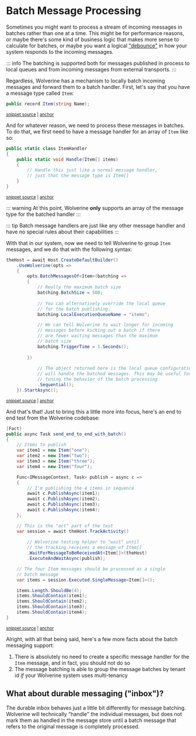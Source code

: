 # Batch Message Processing <Badge type="tip" text="3.0" />

Sometimes you might want to process a stream of incoming messages in batches rather than one at a time. This might
be for performance reasons, or maybe there's some kind of business logic that makes more sense to calculate for batches,
or maybe you want a logical ["debounce"](https://medium.com/@jamischarles/what-is-debouncing-2505c0648ff1) in how your system responds to the incoming messages. 

::: info
The batching is supported both for messages published in process to local queues and from incoming messages from
external transports.
:::

Regardless, Wolverine has a mechanism to locally batch incoming messages and forward them to a batch handler. First,
let's say that you have a message type called `Item`:

<!-- snippet: sample_batch_processing_item -->
<a id='snippet-sample_batch_processing_item'></a>
```cs
public record Item(string Name);
```
<sup><a href='https://github.com/JasperFx/wolverine/blob/main/src/Testing/CoreTests/Acceptance/batch_processing.cs#L141-L145' title='Snippet source file'>snippet source</a> | <a href='#snippet-sample_batch_processing_item' title='Start of snippet'>anchor</a></sup>
<!-- endSnippet -->

And for whatever reason, we need to process these messages in batches. To do that, we first need to have 
a message handler for an array of `Item` like so:

<!-- snippet: sample_batch_processing_handler -->
<a id='snippet-sample_batch_processing_handler'></a>
```cs
public static class ItemHandler
{
    public static void Handle(Item[] items)
    {
        // Handle this just like a normal message handler,
        // just that the message type is Item[]
    }
}
```
<sup><a href='https://github.com/JasperFx/wolverine/blob/main/src/Testing/CoreTests/Acceptance/batch_processing.cs#L147-L158' title='Snippet source file'>snippet source</a> | <a href='#snippet-sample_batch_processing_handler' title='Start of snippet'>anchor</a></sup>
<!-- endSnippet -->

::: warning
At this point, Wolverine **only** supports an array of the message type for the batched handler
:::

::: tip
Batch message handlers are just like any other message handler and have no special rules about their
capabilities
:::

With that in our system, now we need to tell Wolverine to group `Item` messages, and we do that with the following
syntax:

<!-- snippet: sample_configuring_batch_processing -->
<a id='snippet-sample_configuring_batch_processing'></a>
```cs
theHost = await Host.CreateDefaultBuilder()
    .UseWolverine(opts =>
    {
        opts.BatchMessagesOf<Item>(batching =>
        {
            // Really the maximum batch size
            batching.BatchSize = 500;
            
            // You can alternatively override the local queue
            // for the batch publishing. 
            batching.LocalExecutionQueueName = "items";

            // We can tell Wolverine to wait longer for incoming
            // messages before kicking out a batch if there
            // are fewer waiting messages than the maximum
            // batch size
            batching.TriggerTime = 1.Seconds();
            
        })
            
            // The object returned here is the local queue configuration that
            // will handle the batched messages. This may be useful for fine
            // tuning the behavior of the batch processing
            .Sequential();
    }).StartAsync();
```
<sup><a href='https://github.com/JasperFx/wolverine/blob/main/src/Testing/CoreTests/Acceptance/batch_processing.cs#L19-L47' title='Snippet source file'>snippet source</a> | <a href='#snippet-sample_configuring_batch_processing' title='Start of snippet'>anchor</a></sup>
<!-- endSnippet -->

And that's that! Just to bring this a little more into focus, here's an end to end test from the Wolverine
codebase:

<!-- snippet: sample_send_end_to_end_with_batch -->
<a id='snippet-sample_send_end_to_end_with_batch'></a>
```cs
[Fact]
public async Task send_end_to_end_with_batch()
{
    // Items to publish
    var item1 = new Item("one");
    var item2 = new Item("two");
    var item3 = new Item("three");
    var item4 = new Item("four");

    Func<IMessageContext, Task> publish = async c =>
    {
        // I'm publishing the 4 items in sequence
        await c.PublishAsync(item1);
        await c.PublishAsync(item2);
        await c.PublishAsync(item3);
        await c.PublishAsync(item4);
    };

    // This is the "act" part of the test
    var session = await theHost.TrackActivity()
        
        // Wolverine testing helper to "wait" until
        // the tracking receives a message of Item[]
        .WaitForMessageToBeReceivedAt<Item[]>(theHost)
        .ExecuteAndWaitAsync(publish);

    // The four Item messages should be processed as a single 
    // batch message
    var items = session.Executed.SingleMessage<Item[]>();

    items.Length.ShouldBe(4);
    items.ShouldContain(item1);
    items.ShouldContain(item2);
    items.ShouldContain(item3);
    items.ShouldContain(item4);
}
```
<sup><a href='https://github.com/JasperFx/wolverine/blob/main/src/Testing/CoreTests/Acceptance/batch_processing.cs#L97-L136' title='Snippet source file'>snippet source</a> | <a href='#snippet-sample_send_end_to_end_with_batch' title='Start of snippet'>anchor</a></sup>
<!-- endSnippet -->

Alright, with all that being said, here's a few more facts about the batch messaging support:

1. There is absolutely no need to create a specific message handler for the `Item` message, and in fact, you should
   not do so
2. The message batching is able to group the message batches by tenant id *if* your Wolverine system uses multi-tenancy

## What about durable messaging ("inbox")?

The durable inbox behaves just a little bit differently for message batching. Wolverine will technically
"handle" the individual messages, but does not mark them as handled in the message store until a batch message
that refers to the original message is completely processed. 
